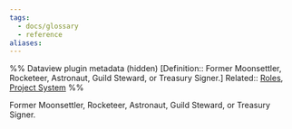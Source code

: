 ```yaml
---
tags:
  - docs/glossary
  - reference
aliases:
---
```

%% Dataview plugin metadata (hidden)
[Definition:: Former Moonsettler, Rocketeer, Astronaut, Guild Steward, or Treasury Signer.]
Related:: [Roles](Roles.md), [Project System](Project%20System.md)
%%

Former Moonsettler, Rocketeer, Astronaut, Guild Steward, or Treasury Signer.
